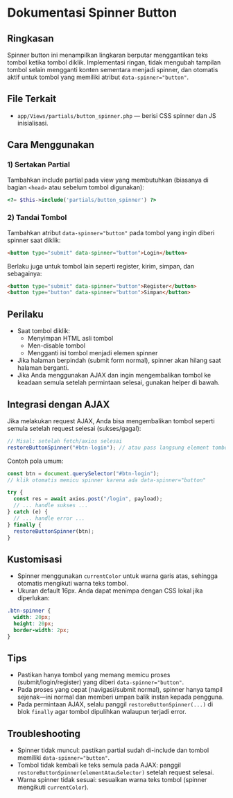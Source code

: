 # Dokumentasi Spinner Button

## Ringkasan

Spinner button ini menampilkan lingkaran berputar menggantikan teks tombol ketika tombol diklik. Implementasi ringan, tidak mengubah tampilan tombol selain mengganti konten sementara menjadi spinner, dan otomatis aktif untuk tombol yang memiliki atribut `data-spinner="button"`.

## File Terkait

- `app/Views/partials/button_spinner.php` — berisi CSS spinner dan JS inisialisasi.

## Cara Menggunakan

### 1) Sertakan Partial

Tambahkan include partial pada view yang membutuhkan (biasanya di bagian `<head>` atau sebelum tombol digunakan):

```php
<?= $this->include('partials/button_spinner') ?>
```

### 2) Tandai Tombol

Tambahkan atribut `data-spinner="button"` pada tombol yang ingin diberi spinner saat diklik:

```html
<button type="submit" data-spinner="button">Login</button>
```

Berlaku juga untuk tombol lain seperti register, kirim, simpan, dan sebagainya:

```html
<button type="submit" data-spinner="button">Register</button>
<button type="button" data-spinner="button">Simpan</button>
```

## Perilaku

- Saat tombol diklik:
  - Menyimpan HTML asli tombol
  - Men-disable tombol
  - Mengganti isi tombol menjadi elemen spinner
- Jika halaman berpindah (submit form normal), spinner akan hilang saat halaman berganti.
- Jika Anda menggunakan AJAX dan ingin mengembalikan tombol ke keadaan semula setelah permintaan selesai, gunakan helper di bawah.

## Integrasi dengan AJAX

Jika melakukan request AJAX, Anda bisa mengembalikan tombol seperti semula setelah request selesai (sukses/gagal):

```javascript
// Misal: setelah fetch/axios selesai
restoreButtonSpinner("#btn-login"); // atau pass langsung element tombol
```

Contoh pola umum:

```javascript
const btn = document.querySelector("#btn-login");
// klik otomatis memicu spinner karena ada data-spinner="button"

try {
  const res = await axios.post("/login", payload);
  // ... handle sukses ...
} catch (e) {
  // ... handle error ...
} finally {
  restoreButtonSpinner(btn);
}
```

## Kustomisasi

- Spinner menggunakan `currentColor` untuk warna garis atas, sehingga otomatis mengikuti warna teks tombol.
- Ukuran default 16px. Anda dapat menimpa dengan CSS lokal jika diperlukan:

```css
.btn-spinner {
  width: 20px;
  height: 20px;
  border-width: 2px;
}
```

## Tips

- Pastikan hanya tombol yang memang memicu proses (submit/login/register) yang diberi `data-spinner="button"`.
- Pada proses yang cepat (navigasi/submit normal), spinner hanya tampil sejenak—ini normal dan memberi umpan balik instan kepada pengguna.
- Pada permintaan AJAX, selalu panggil `restoreButtonSpinner(...)` di blok `finally` agar tombol dipulihkan walaupun terjadi error.

## Troubleshooting

- Spinner tidak muncul: pastikan partial sudah di-include dan tombol memiliki `data-spinner="button"`.
- Tombol tidak kembali ke teks semula pada AJAX: panggil `restoreButtonSpinner(elementAtauSelector)` setelah request selesai.
- Warna spinner tidak sesuai: sesuaikan warna teks tombol (spinner mengikuti `currentColor`).
